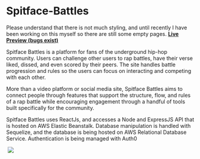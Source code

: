# Spitface-Battles

Please understand that there is not much styling, and until recently I have been working on this myself so there are still some empty pages. 
**[Live Preview (bugs exist)](http://www.spitfacebattles.com)**

Spitface Battles is a platform for fans of the underground hip-hop community. Users can challenge other users to rap battles, have their verse liked, dissed, and even scored by their peers. The site handles battle progression and rules so the users can focus on interacting and competing with each other.

More than a video platform or social media site, Spitface Battles aims to connect people through features that support the structure, flow, and rules of a rap battle while encouraging engagement through a handful of tools built specifically for the community.

Spitface Battles uses ReactJs, and accesses a Node and ExpressJS API that is hosted on AWS Elastic Beanstalk. Database manipulation is handled with Sequelize, and the database is being hosted on AWS Relational Database Service. Authentication is being managed with Auth0

<img src="" />
<img src="https://github.com/Obsessive-Coder/Spitface-Battles-Public/blob/master/screenshots/BattleStage.PNG?raw=true" />
